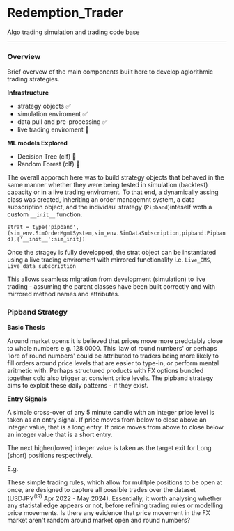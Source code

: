 # Redemption_Trader
Algo trading simulation and trading code base

---
### Overview
Brief overvew of the main components built here to develop aglorithmic trading strategies.

**Infrastructure**
- strategy objects :white_check_mark:
- simulation enviroment :white_check_mark:
- data pull and pre-processing :white_check_mark:
- live trading enviroment :red_circle:

**ML models Explored**
- Decision Tree (clf) :small_orange_diamond:
- Random Forest (clf) :small_orange_diamond:

The overall apporach here was to build strategy objects that behaved in the same manner whether they were being tested in simulation (backtest) capacity or in a live trading enviroment. To that end, a dynamically assing class was created, inheriting an order managemnt system, a data subscription object, and the individaul strategy (`Pipband`)inteself woth a custom `__init__` function.

`strat = type('pipband', (sim_env.SimOrderMgmtSystem,sim_env.SimDataSubscription,pipband.Pipband),{'__init__':sim_init})`

Once the stragey is fully developped, the strat object can be instantiated using a live trading enviroment with mirrored functionality i.e. `Live_OMS`, `Live_data_subscription`

This allows seamless migration from development (simulation) to live trading - assuming the parent classes have been built correctly and with mirrored method names and attributes. 

### Pipband Strategy
**Basic Thesis**

Around market opens it is believed that prices move more predctably close to whole numbers e.g. 128.0000. This 'law of round numbers' or perhaps 'lore of round numbers' could be attributed to traders being more likely to fill orders around price levels that are easier to type-in, or perform mental aritmetic with. Perhaps structured products with FX options bundled together cold also trigger at convient price levels. The pipband strategy aims to exploit these daily patterns - if they exist.


**Entry Signals**

A simple cross-over of any 5 minute candle with an integer price level is taken as an entry signal. If price moves from below to close above an integer value, that is a long entry. If price moves from above to close below an integer value that is a short entry. 

The next higher(lower) integer value is taken as the target exit for Long (short) positions respectively.

E.g.



These simple trading rules, which allow for mulitple positions to be open at once, are designed to capture all possible trades over the dataset (USDJPY<sup>(IS)</sup> Apr 2022 - May 2024). Essentially, it worth analysing whether any statistal edge appears or not, before refining trading rules or modelling price movements. Is there any evidence that price movement in the FX market aren't random around market open and round numbers?








